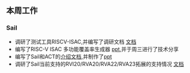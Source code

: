 ## 本周工作

### Sail

- 调研了测试工具RISCV-ISAC,并编写了调研文档 [文档](./week43/riscv-isac.md)
- 编写了RISC-V ISAC 多功能覆盖率生成器 [ppt](./week43/RISC-VISAC多功能覆盖率生成器.pptx),并于周三进行了技术分享
- 编写了Sail和ACT的[介绍文档](./week43/Sail_ACT.md),并制作了[ppt](./week43/Sail-ACTv1.1.pptx)
- 调研了Sail当前支持的RVI20/RVA20/RVA22/RVA23拓展的支持情况 [文档](./week43/SailExtensionSupport.md)